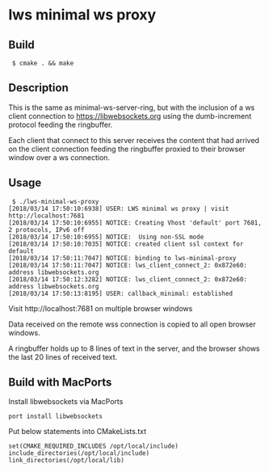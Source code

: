 # lws minimal ws proxy

## Build

```
 $ cmake . && make
```

## Description

This is the same as minimal-ws-server-ring, but with the
inclusion of a ws client connection to https://libwebsockets.org
using the dumb-increment protocol feeding the ringbuffer.

Each client that connect to this server receives the content that
had arrived on the client connection feeding the ringbuffer proxied
to their browser window over a ws connection.

## Usage

```
 $ ./lws-minimal-ws-proxy 
[2018/03/14 17:50:10:6938] USER: LWS minimal ws proxy | visit http://localhost:7681
[2018/03/14 17:50:10:6955] NOTICE: Creating Vhost 'default' port 7681, 2 protocols, IPv6 off
[2018/03/14 17:50:10:6955] NOTICE:  Using non-SSL mode
[2018/03/14 17:50:10:7035] NOTICE: created client ssl context for default
[2018/03/14 17:50:11:7047] NOTICE: binding to lws-minimal-proxy
[2018/03/14 17:50:11:7047] NOTICE: lws_client_connect_2: 0x872e60: address libwebsockets.org
[2018/03/14 17:50:12:3282] NOTICE: lws_client_connect_2: 0x872e60: address libwebsockets.org
[2018/03/14 17:50:13:8195] USER: callback_minimal: established
```

Visit http://localhost:7681 on multiple browser windows

Data received on the remote wss connection is copied to all open browser windows.

A ringbuffer holds up to 8 lines of text in the server, and the browser shows
the last 20 lines of received text.

## Build with MacPorts

Install libwebsockets via MacPorts

```
port install libwebsockets
```

Put below statements into CMakeLists.txt

```
set(CMAKE_REQUIRED_INCLUDES /opt/local/include)                                                                                          
include_directories(/opt/local/include)                                                                                                  
link_directories(/opt/local/lib)                     
```
